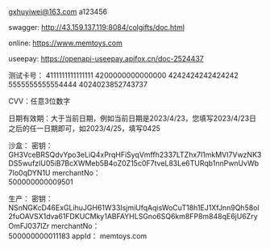 gxhuyiwei@163.com
a123456

swagger:
http://43.159.137.119:8084/colgifts/doc.html

online:
https://www.memtoys.com

useepay:
https://openapi-useepay.apifox.cn/doc-2524437

测试卡号：
  4111111111111111
  4200000000000000
  4242424242424242
  5555555555554444
  4024023852743737

  CVV：任意3位数字

  日期有效期：大于当前日期，例如当前日期是2023/4/23，您填写2023/4/23日之后的任一日期即可，如2023/4/25，填写0425

沙盒：
  密钥：
    GH3VceBRSQdvYpo3eLiQ4xPrqHFiSyqVmffh2337LTZhx7l1mkMVI7VwzNK3DS5wufzIU05iB7BcXWMeb5B4oZ0Z15c0F7tveL83Le6TURqb1nnPwnUvWb7Io0qDYN1U
  merchantNo：  
    500000000009501

生产：
  密钥：
    NSnNGKcD46ExGLihuJGH61W33IsjmiUfqAqisWoCuT18h1EJ1XfJnn9Qh58ol2fuOAVSX1dva61FDKUCMky1ABFAYHLSGno6SQ6km8FP8m848qE6jU6ZryOmFJ037lZr
  merchantNo：  
    500000000011183
  appId：
    memtoys.com 


